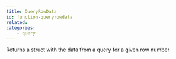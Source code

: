 ```yaml
---
title: QueryRowData
id: function-queryrowdata
related:
categories:
    - query
---
```


Returns a struct with the data from a query for a given row number